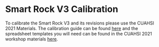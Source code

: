 # Smart Rock V3 Calibration

To calibrate the Smart Rock V3 and its revisions please use the CUAHSI 2021 Materials. The calibration guide can be found [here](https://github.com/OPEnSLab-OSU/SmartRock/blob/master/Workshop%20Materials/CUAHSI%202021/SmartRock_AssemblyGuide_CUAHSI_2021.pdf) and the spreadsheet templates you will need can be found in the CUAHSI 2021 workshop materials [here](https://github.com/OPEnSLab-OSU/SmartRock/tree/master/Workshop%20Materials/CUAHSI%202021).